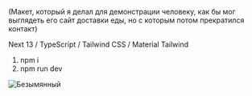 (Макет, который я делал для демонстрации человеку, как бы мог выглядеть его сайт доставки еды, но с которым потом прекратился контакт)

Next 13 / TypeScript / Tailwind CSS / Material Tailwind

1. npm i
2. npm run dev

![Безымянный](https://user-images.githubusercontent.com/117946676/233217157-25ef7e3d-4308-4263-bc97-8a3bac24f317.png)
